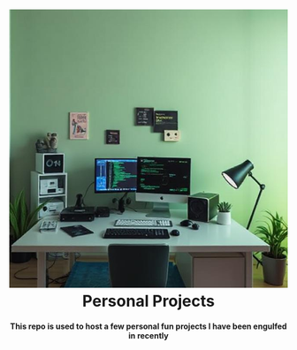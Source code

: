 <h1 align="center">
    <img src="./images/pp_image.png" alt="AI Generated Image with prompt: my personal projects play area for coding." />
    <br>
    Personal Projects
    <br>
</h1>
<h4 align="center">This repo is used to host a few personal fun projects I have been engulfed in recently </h4>
